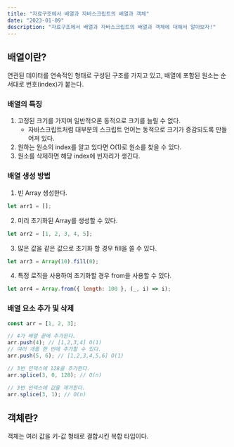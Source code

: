 ```yaml
---
title: "자료구조에서 배열과 자바스크립트의 배열과 객체"
date: "2023-01-09"
description: "자료구조에서 배열과 자바스크립트의 배열과 객체에 대해서 알아보자!"
---
```


## 배열이란?

연관된 데이터를 연속적인 형태로 구성된 구조를 가지고 있고,
배열에 포함된 원소는 순서대로 번호(index)가 붙는다.

### 배열의 특징

1. 고정된 크기를 가지며 일반적으론 동적으로 크기를 늘릴 수 없다.
   - 자바스크립트처럼 대부분의 스크립트 언어는 동적으로 크기가 증감되도록 만들어져 있다.
2. 원하는 원소의 index를 알고 있다면 O(1)로 원소를 찾을 수 있다.
3. 원소를 삭제하면 해당 index에 빈자리가 생긴다.

### 배열 생성 방법

1. 빈 Array 생성한다.

```js
let arr1 = [];
```

2. 미리 초기화된 Array를 생성할 수 있다.

```js
let arr2 = [1, 2, 3, 4, 5];
```

3. 많은 값을 같은 값으로 초기화 할 경우 fill을 쓸 수 있다.

```js
let arr3 = Array(10).fill(0);
```

4. 특정 로직을 사용하여 초기화할 경우 from을 사용할 수 있다.

```js
let arr4 = Array.from({ length: 100 }, (_, i) => i);
```

### 배열 요소 추가 및 삭제

```js
const arr = [1, 2, 3];

// 4가 배열 끝에 추가된다.
arr.push(4); // [1,2,3,4] O(1)
// 여러 개를 한 번에 추가할 수 있다.
arr.push(5, 6); // [1,2,3,4,5,6] O(1)

// 3번 인덱스에 128을 추가한다.
arr.splice(3, 0, 128); // O(n)

// 3번 인덱스에 값을 제거한다.
arr.splice(3, 1); // O(n)
```

## 객체란?

객체는 여러 값을 키-값 형태로 결합시킨 복합 타입이다.
